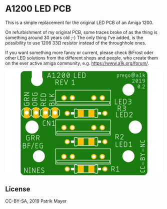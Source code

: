 # A1200 LED PCB

This is a simple replacement for the original LED PCB of an Amiga 1200.

On refurbishment of my original PCB, some traces broke of as the thing is something around 30 years old ;-)
The only thing I've added, is the possibility to use 1206 33Ω resistor instead of the throughhole ones.

If you want something more fancy or current, please check BiFrost oder other LED solutions from the different shops and people, who create them on the ever active amiga community, e.g. https://www.a1k.org/forum/.

![PCB Top](a1200-led-top.png)

## License
CC-BY-SA, 2019 Patrik Mayer

